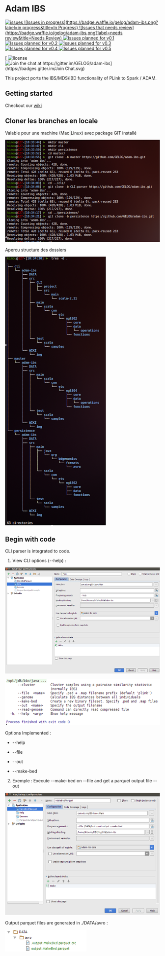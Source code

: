 # Adam IBS
[ ![issues](https://img.shields.io/github/issues/gelog/adam-ibs.svg)  ![Issues in progress](https://badge.waffle.io/gelog/adam-ibs.png?label=in progress&title=In Progress)  ![Issues that needs review](https://badge.waffle.io/gelog/adam-ibs.png?label=needs review&title=Needs Review)  ![Issues planned for v0.1](https://badge.waffle.io/gelog/adam-ibs.png?label=v0.1&title=v0.1)  ![Issues planned for v0.2](https://badge.waffle.io/gelog/adam-ibs.png?label=v0.2&title=v0.2)  ![Issues planned for v0.3](https://badge.waffle.io/gelog/adam-ibs.png?label=v0.3&title=v0.3)  ![Issues planned for v0.4](https://badge.waffle.io/gelog/adam-ibs.png?label=v0.4&title=v0.4)  ![Issues planned for v0.5](https://badge.waffle.io/gelog/adam-ibs.png?label=v0.5&title=v0.5)  ](https://waffle.io/gelog/adam-ibs)

[ ![license](https://img.shields.io/github/license/gelog/adam-ibs.svg) ![Join the chat at https://gitter.im/GELOG/adam-ibs](https://badges.gitter.im/Join Chat.svg)](https://gitter.im/GELOG/adam-ibs?utm_source=badge&utm_medium=badge&utm_campaign=pr-badge&utm_content=badge)

This project ports the IBS/MDS/IBD functionality of PLink to Spark / ADAM.


## Getting started
Checkout our [wiki](https://github.com/GELOG/adam-ibs/wiki)

## Cloner les branches en locale
Valable pour une machine (Mac|Linux) avec package GIT installé

![image](./WIKI/img/git-clone.png)

Apercu structure des dossiers

![image](./WIKI/img/folders-structure.png)

## Begin with code
CLI parser is integrated to code.

1. View CLI options (--help) :

![image](./WIKI/img/execute/1-execute_help.png)

![image](./WIKI/img/execute/1-response_help.png)

Options Implemented :

 * --help
 
 * --file
 
 * --out
 
 * --make-bed


2. Exemple : Execute --make-bed on --file and get a parquet output file --out

![image](./WIKI/img/execute/2-execute--make-bed.png)

Output parquet files are generated in ./DATA/avro :

![image](./WIKI/img/execute/2-result--make-bed.png)
